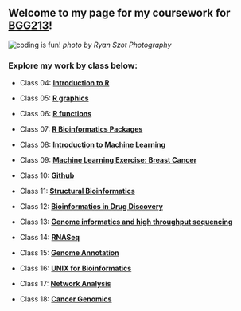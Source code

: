 ## Welcome to my page for my coursework for [BGG213](https://bioboot.github.io/bggn213_S19/)!

![coding is fun!](https://i.etsystatic.com/isbl/43b096/33880950/isbl_fullxfull.33880950_a8er9w1q.jpg?version=0)
_photo by Ryan Szot Photography_

### Explore my work by class below:

- Class 04: [**Introduction to R**](https://github.com/macatbu/bggn213/blob/master/Class%204:%20R%20Basics/Class_4-_In_Class_Exercise.md)

- Class 05: [**R graphics**](https://github.com/macatbu/bggn213/blob/master/class05/Class_5-_Data_Visualization.md)

- Class 06: [**R functions**](https://github.com/macatbu/bggn213/blob/master/class06/Class_6-_R_functions_.md)

- Class 07: [**R Bioinformatics Packages**](https://github.com/macatbu/bggn213/blob/master/class07/Class_07-_R_functions_practice.md)

- Class 08: [**Introduction to Machine Learning**](https://github.com/macatbu/bggn213/blob/master/class08/Class_08_PCA.md)

- Class 09: [**Machine Learning Exercise: Breast Cancer**](https://github.com/macatbu/bggn213/blob/master/class09/Class_09_Breast_Cancer_Activity.md)

- Class 10: [**Github**](https://github.com/macatbu/)

- Class 11: [**Structural Bioinformatics**](https://github.com/macatbu/bggn213/blob/master/class11/Class_11.md)

- Class 12: [**Bioinformatics in Drug Discovery**](https://github.com/macatbu/bggn213/blob/master/class12/Class_12-_Structural_Bioinformatics.md)

- Class 13: [**Genome informatics and high throughput sequencing**](https://github.com/macatbu/bggn213/blob/master/class13/Class_13-_Genome_Informatics.md)

- Class 14: [**RNASeq**](https://github.com/macatbu/bggn213/blob/master/class14/Class_14-_RNA-seq.md)

- Class 15: [**Genome Annotation**](https://github.com/macatbu/bggn213/blob/master/class15/class15_gene_ontology.md)

- Class 16: [**UNIX for Bioinformatics**](https://github.com/macatbu/bggn213/blob/master/class_16/Class_16-_UNIX_for_Bioinformatics.md)

- Class 17: [**Network Analysis**](https://github.com/macatbu/bggn213/blob/master/class_17/Class_17-_Network_Analysis.md)

- Class 18: [**Cancer Genomics**](https://github.com/macatbu/bggn213/blob/master/class18/in_Class_18.md)




